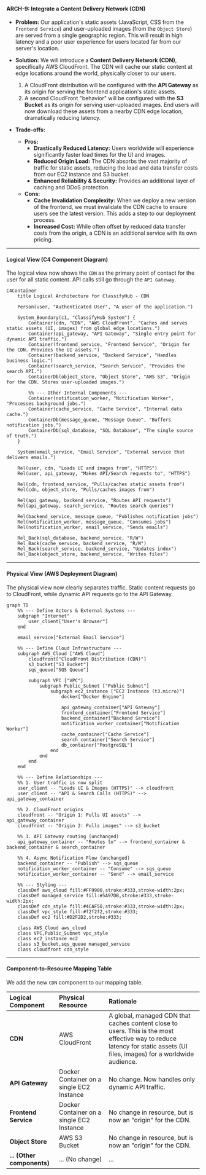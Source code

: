 #### **ARCH-9: Integrate a Content Delivery Network (CDN)**

*   **Problem:** Our application's static assets (JavaScript, CSS from the `Frontend Service`) and user-uploaded images (from the `Object Store`) are served from a single geographic region. This will result in high latency and a poor user experience for users located far from our server's location.

*   **Solution:** We will introduce a **Content Delivery Network (CDN)**, specifically AWS CloudFront. The CDN will cache our static content at edge locations around the world, physically closer to our users.
    1.  A CloudFront distribution will be configured with the **API Gateway** as its origin for serving the frontend application's static assets.
    2.  A second CloudFront "behavior" will be configured with the **S3 Bucket** as its origin for serving user-uploaded images.
    End users will now download these assets from a nearby CDN edge location, dramatically reducing latency.

*   **Trade-offs:**
    *   **Pros:**
        *   **Drastically Reduced Latency:** Users worldwide will experience significantly faster load times for the UI and images.
        *   **Reduced Origin Load:** The CDN absorbs the vast majority of traffic for static assets, reducing the load and data transfer costs from our EC2 instance and S3 bucket.
        *   **Enhanced Reliability & Security:** Provides an additional layer of caching and DDoS protection.
    *   **Cons:**
        *   **Cache Invalidation Complexity:** When we deploy a new version of the frontend, we must invalidate the CDN cache to ensure users see the latest version. This adds a step to our deployment process.
        *   **Increased Cost:** While often offset by reduced data transfer costs from the origin, a CDN is an additional service with its own pricing.

---

#### **Logical View (C4 Component Diagram)**

The logical view now shows the `CDN` as the primary point of contact for the user for all static content. API calls still go through the `API Gateway`.

```mermaid
C4Container
    title Logical Architecture for ClassifyHub - CDN

    Person(user, "Authenticated User", "A user of the application.")

    System_Boundary(c1, "ClassifyHub System") {
        Container(cdn, "CDN", "AWS CloudFront", "Caches and serves static assets (UI, images) from global edge locations.")
        Container(api_gateway, "API Gateway", "Single entry point for dynamic API traffic.")
        Container(frontend_service, "Frontend Service", "Origin for the CDN. Provides the UI assets.")
        Container(backend_service, "Backend Service", "Handles business logic.")
        Container(search_service, "Search Service", "Provides the search API.")
        ContainerDb(object_store, "Object Store", "AWS S3", "Origin for the CDN. Stores user-uploaded images.")
        
        %% --- Other Internal Components ---
        Container(notification_worker, "Notification Worker", "Processes background jobs.")
        Container(cache_service, "Cache Service", "Internal data cache.")
        ContainerDb(message_queue, "Message Queue", "Buffers notification jobs.")
        ContainerDb(sql_database, "SQL Database", "The single source of truth.")
    }

    System(email_service, "Email Service", "External service that delivers emails.")

    Rel(user, cdn, "Loads UI and images from", "HTTPS")
    Rel(user, api_gateway, "Makes API/Search requests to", "HTTPS")

    Rel(cdn, frontend_service, "Pulls/caches static assets from")
    Rel(cdn, object_store, "Pulls/caches images from")
    
    Rel(api_gateway, backend_service, "Routes API requests")
    Rel(api_gateway, search_service, "Routes search queries")

    Rel(backend_service, message_queue, "Publishes notification jobs")
    Rel(notification_worker, message_queue, "Consumes jobs")
    Rel(notification_worker, email_service, "Sends emails")

    Rel_Back(sql_database, backend_service, "R/W")
    Rel_Back(cache_service, backend_service, "R/W")
    Rel_Back(search_service, backend_service, "Updates index")
    Rel_Back(object_store, backend_service, "Writes files")
```

---

#### **Physical View (AWS Deployment Diagram)**

The physical view now clearly separates traffic. Static content requests go to CloudFront, while dynamic API requests go to the API Gateway.

```mermaid
graph TD
    %% --- Define Actors & External Systems ---
    subgraph "Internet"
        user_client["User's Browser"]
    end
    
    email_service["External Email Service"]

    %% --- Define Cloud Infrastructure ---
    subgraph AWS_Cloud ["AWS Cloud"]
        cloudfront["CloudFront Distribution (CDN)"]
        s3_bucket["S3 Bucket"]
        sqs_queue["SQS Queue"]

        subgraph VPC ["VPC"]
            subgraph Public_Subnet ["Public Subnet"]
                subgraph ec2_instance ["EC2 Instance (t3.micro)"]
                    docker["Docker Engine"]
                    
                    api_gateway_container["API Gateway"]
                    frontend_container["Frontend Service"]
                    backend_container["Backend Service"]
                    notification_worker_container["Notification Worker"]
                    cache_container["Cache Service"]
                    search_container["Search Service"]
                    db_container["PostgreSQL"]
                end
            end
        end
    end

    %% --- Define Relationships ---
    %% 1. User traffic is now split
    user_client -- "Loads UI & Images (HTTPS)" --> cloudfront
    user_client -- "API & Search Calls (HTTPS)" --> api_gateway_container

    %% 2. CloudFront origins
    cloudfront -- "Origin 1: Pulls UI assets" --> api_gateway_container
    cloudfront -- "Origin 2: Pulls images" --> s3_bucket

    %% 3. API Gateway routing (unchanged)
    api_gateway_container -- "Routes to" --> frontend_container & backend_container & search_container
    
    %% 4. Async Notification Flow (unchanged)
    backend_container -- "Publish" --> sqs_queue
    notification_worker_container -- "Consume" --> sqs_queue
    notification_worker_container -- "Send" --> email_service

    %% --- Styling ---
    classDef aws_cloud fill:#FF9900,stroke:#333,stroke-width:2px;
    classDef managed_service fill:#5A97DB,stroke:#333,stroke-width:2px;
    classDef cdn_style fill:#4CAF50,stroke:#333,stroke-width:2px;
    classDef vpc_style fill:#f2f2f2,stroke:#333;
    classDef ec2 fill:#D2F2D2,stroke:#333;
    
    class AWS_Cloud aws_cloud
    class VPC,Public_Subnet vpc_style
    class ec2_instance ec2
    class s3_bucket,sqs_queue managed_service
    class cloudfront cdn_style
```

---

#### **Component-to-Resource Mapping Table**

We add the new `CDN` component to our mapping table.

| Logical Component | Physical Resource | Rationale |
| :--- | :--- | :--- |
| **CDN** | AWS CloudFront | A global, managed CDN that caches content close to users. This is the most effective way to reduce latency for static assets (UI files, images) for a worldwide audience. |
| **API Gateway** | Docker Container on a single EC2 Instance | No change. Now handles only dynamic API traffic. |
| **Frontend Service** | Docker Container on a single EC2 Instance | No change in resource, but is now an "origin" for the CDN. |
| **Object Store** | AWS S3 Bucket | No change in resource, but is now an "origin" for the CDN. |
| **... (Other components)** | ... (No change) | ... |
